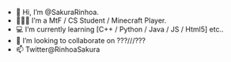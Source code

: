 - 🙌 Hi, I’m @SakuraRinhoa.
- 🙋🏻‍♀️ I’m a MtF / CS Student / Minecraft Player.
- 💻 I’m currently learning [C++ / Python / Java / JS / Html5] etc..
- 💞️ I’m looking to collaborate on ???///???
- 📫 Twitter@RinhoaSakura
<!---
SakuraRinhoa/SakuraRinhoa is a ✨ special ✨ repository because its `README.md` (this file) appears on your GitHub profile.
You can click the Preview link to take a look at your changes.
--->

